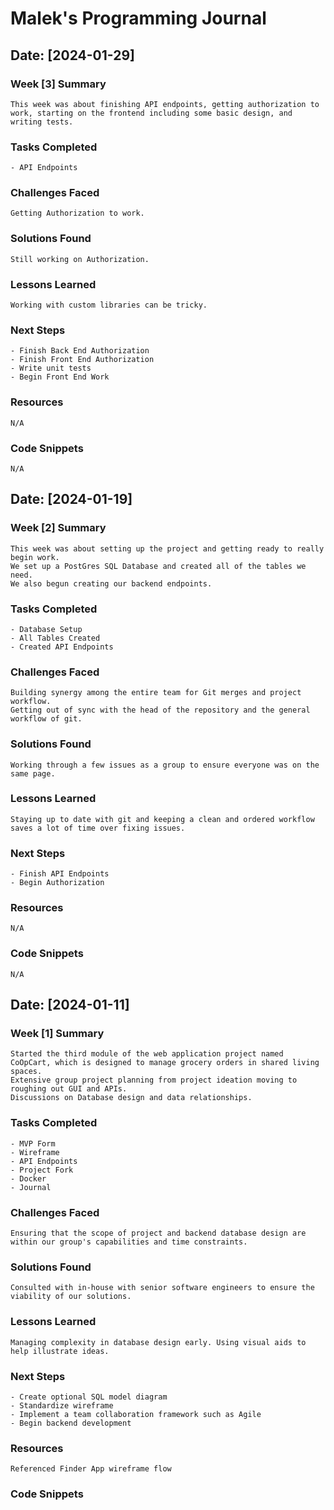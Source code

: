 # Malek's Programming Journal

## Date: [2024-01-29]

### Week [3] Summary

    This week was about finishing API endpoints, getting authorization to work, starting on the frontend including some basic design, and writing tests.

### Tasks Completed

    - API Endpoints

### Challenges Faced

    Getting Authorization to work.

### Solutions Found

    Still working on Authorization.

### Lessons Learned

    Working with custom libraries can be tricky.

### Next Steps

    - Finish Back End Authorization
    - Finish Front End Authorization
    - Write unit tests
    - Begin Front End Work

### Resources

    N/A

### Code Snippets

    N/A

## Date: [2024-01-19]

### Week [2] Summary

    This week was about setting up the project and getting ready to really begin work.
    We set up a PostGres SQL Database and created all of the tables we need.
    We also begun creating our backend endpoints.

### Tasks Completed

    - Database Setup
    - All Tables Created
    - Created API Endpoints

### Challenges Faced

    Building synergy among the entire team for Git merges and project workflow.
    Getting out of sync with the head of the repository and the general workflow of git.

### Solutions Found

    Working through a few issues as a group to ensure everyone was on the same page.

### Lessons Learned

    Staying up to date with git and keeping a clean and ordered workflow saves a lot of time over fixing issues.

### Next Steps

    - Finish API Endpoints
    - Begin Authorization

### Resources

    N/A

### Code Snippets

    N/A

## Date: [2024-01-11]

### Week [1] Summary

    Started the third module of the web application project named CoOpCart, which is designed to manage grocery orders in shared living spaces.
    Extensive group project planning from project ideation moving to roughing out GUI and APIs.
    Discussions on Database design and data relationships.

### Tasks Completed

    - MVP Form
    - Wireframe
    - API Endpoints
    - Project Fork
    - Docker
    - Journal

### Challenges Faced

    Ensuring that the scope of project and backend database design are within our group's capabilities and time constraints.

### Solutions Found

    Consulted with in-house with senior software engineers to ensure the viability of our solutions.

### Lessons Learned

    Managing complexity in database design early. Using visual aids to help illustrate ideas.

### Next Steps

    - Create optional SQL model diagram
    - Standardize wireframe
    - Implement a team collaboration framework such as Agile
    - Begin backend development

### Resources

    Referenced Finder App wireframe flow

### Code Snippets
